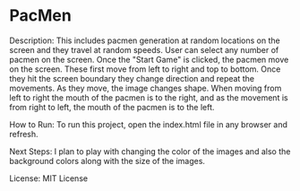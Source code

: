 # PacMen
Description: This includes pacmen generation at random locations on the screen and they travel at random speeds. User can select any number of pacmen on the screen. Once the "Start Game" is clicked, the pacmen move on the screen. These first move from left to right and top to bottom. Once they hit the screen boundary they change direction and repeat the movements. As they move, the image changes shape. When moving from left to right the mouth of the pacmen is to the right, and as the movement is from right to left, the mouth of the pacmen is to the left.

How to Run: To run this project, open the index.html file in any browser and refresh.

Next Steps: I plan to play with changing the color of the images and also the background colors along with the size of the images.

License: MIT License
